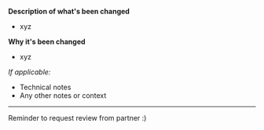 **Description of what's been changed**
- xyz

**Why it's been changed**
- xyz


*If applicable:*
   - Technical notes
   - Any other notes or context
____

Reminder to request review from partner :)
